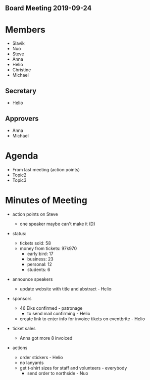 Board Meeting 2019-09-24
------------------------

# Members
* Slavik
* Nuo
* Steve
* Anna
* Helio
* Christine
* Michael

## Secretary
* Helio

## Approvers
* Anna
* Michael

# Agenda
* From last meeting (action points)
* Topic2
* Topic3

# Minutes of Meeting
* action points on Steve
  * one speaker maybe can't make it (D)
* status:
  * tickets sold: 58
  * money from tickets: 97k970
    * early bird: 17
    * business: 23
    * personal: 12
    * students: 6
* announce speakers
  * update website with title and abstract - Helio

* sponsors
  * 46 Elks confirmed  - patronage
    * to send mail confirming - Helio
  * create link to enter info for invoice tikets on eventbrite - Helio

* ticket sales
  * Anna got more 8 invoiced
  
* actions
  * order stickers - Helio
  * no lanyards
  * get t-shirt sizes for staff and volunteers - everybody
    * send order to northside - Nuo
    
